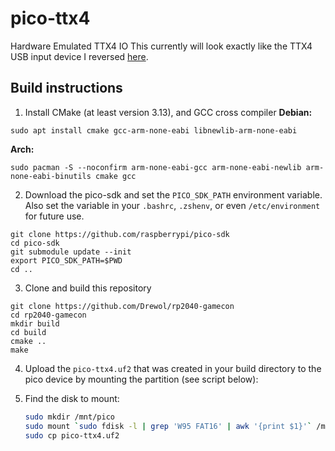 # pico-ttx4

Hardware Emulated TTX4 IO
This currently will look exactly like the TTX4 USB input device I reversed [here](https://github.com/641i130/ttx4-usbio).

## Build instructions

1. Install CMake (at least version 3.13), and GCC cross compiler
   **Debian:**

```
sudo apt install cmake gcc-arm-none-eabi libnewlib-arm-none-eabi
```

**Arch:**

```
sudo pacman -S --noconfirm arm-none-eabi-gcc arm-none-eabi-newlib arm-none-eabi-binutils cmake gcc
```

2. Download the pico-sdk and set the `PICO_SDK_PATH` environment variable. Also set the variable in your `.bashrc`, `.zshenv`, or even `/etc/environment` for future use.

```
git clone https://github.com/raspberrypi/pico-sdk
cd pico-sdk
git submodule update --init
export PICO_SDK_PATH=$PWD
cd ..
```

3. Clone and build this repository

```
git clone https://github.com/Drewol/rp2040-gamecon
cd rp2040-gamecon
mkdir build
cd build
cmake ..
make
```

4. Upload the `pico-ttx4.uf2` that was created in your build directory to the pico device by mounting the partition (see script below):

5. Find the disk to mount:

   ```bash
   sudo mkdir /mnt/pico
   sudo mount `sudo fdisk -l | grep 'W95 FAT16' | awk '{print $1}'` /mnt/pico
   sudo cp pico-ttx4.uf2
   ```

   

